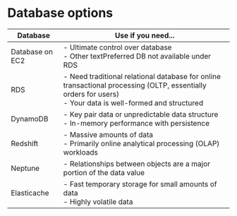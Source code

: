 # Database options

| Database        | Use if you need...                                                                                       |
| --------------- | ----------------------------------------------------------------------------------------------- |
| Database on EC2 | - Ultimate control over database <br/> - Other textPreferred DB not available under RDS         |
| RDS             | - Need traditional relational database for online transactional processing (OLTP, essentially orders for users) <br/> - Your data is well-formed and structured |
| DynamoDB        | - Key pair data or unpredictable data structure <br/> - In-memory performance with persistence  |
| Redshift        | - Massive amounts of data <br/> - Primarily online analytical processing (OLAP) workloads                                      |
| Neptune         | - Relationships between objects are a major portion of the data value                                     |
| Elasticache     | - Fast temporary storage for small amounts of data <br/> - Highly volatile data                 |
